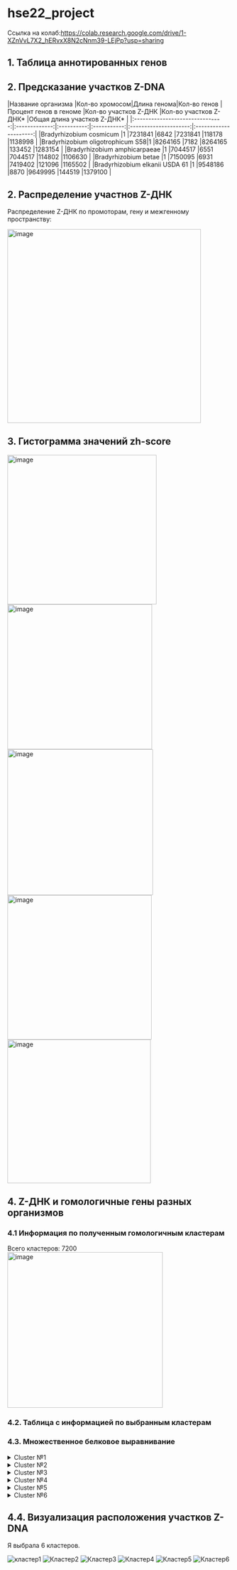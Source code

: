 # hse22_project
Ссылка на колаб:https://colab.research.google.com/drive/1-XZnVvL7X2_hERvxX8N2cNnm39-LEjPp?usp=sharing
## 1. Таблица аннотированных генов
## 2. Предсказание участков Z-DNA
|Название организма               |Кол-во хромосом|Длина генома|Кол-во генов |Процент генов в геноме |Кол-во участков Z-ДНК  |Кол-во участков Z-ДНК*     |Общая длина участков Z-ДНК*  |
|:-------------------------------:|:-------------:|:----------:|:-----------:|:---------------------:|:---------------------:|
|Bradyrhizobium cosmicum          |1              |7231841     |6842         |7231841                |118178                 |1138998                    |
|Bradyrhizobium oligotrophicum S58|1              |8264165     |7182         |8264165                |133452                 |1283154                    |
|Bradyrhizobium amphicarpaeae     |1              |7044517     |6551         |7044517                |114802                 |1106630                    |
|Bradyrhizobium betae             |1              |7150095     |6931         |7419402                |121096                 |1165502                    |
|Bradyrhizobium elkanii USDA 61   |1              |9548186     |8870         |9649995                |144519                 |1379100                    |


## 2. Распределение участнов Z-ДНК
Распределение Z-ДНК по промоторам, гену и межгенному пространству:

<img width="436" alt="image" src="https://user-images.githubusercontent.com/93148620/173431937-84d3ca8a-ce69-4eb6-8b9b-a16dab3672f1.png">

## 3. Гистограмма значений zh-score  

<img width="336" alt="image" src="https://user-images.githubusercontent.com/93148620/173432160-a02e99a6-c7e7-4bb6-87c2-8143ab1cf3a9.png">
<img width="326" alt="image" src="https://user-images.githubusercontent.com/93148620/173432326-3abf6849-21d6-4d7e-9e7c-b8a90a5c727b.png">
<img width="328" alt="image" src="https://user-images.githubusercontent.com/93148620/173432376-cb89971b-2291-48fb-87d8-9d589374df01.png">
<img width="325" alt="image" src="https://user-images.githubusercontent.com/93148620/173432413-74f16a7e-5024-4831-8e16-2426a0e5725e.png">
<img width="323" alt="image" src="https://user-images.githubusercontent.com/93148620/173432478-312a0286-89a4-46a7-953b-842a60a37028.png">

## 4. Z-ДНК и гомологичные гены разных организмов
### 4.1 Информация по полученным гомологичным кластерам
Всего кластеров: 7200 
<img width="350" alt="image" src="https://user-images.githubusercontent.com/93148620/173435543-2cafdde1-db16-495f-bb54-059fd359bfd1.png">

### 4.2. Таблица с информацией по выбранным кластерам

### 4.3. Множественное белковое выравнивание

<details>
  <summary>Cluster №1</summary>
  
  ```
  >WP_151650075.1_Bradyrhizobium_betae
MRSIKQPGLPVTERIQWVEARGRAFSFTLQAGLPLLEAARRGFAAEGFAGGVLNFGSGTLAPFAYVMPALSKTGENAAFY
SDTYRPGGVTRTRLGSMTLGTRDGAPFFHCHGLWLEADGKASGGHMLPDETVVAEAFEVAAFGLDGAIFTAEPDPETSFK
LFGPVAVASTGARATNRAFALRLRPNQDFAGCLEEFCRAHGIAHAKIHGGVGSTIGARFIHGGVTEPFATELAITAGAIE
PGDSGALEAALDVALIDYTGGIAEGRLIRGDNPVLMTMELVLEVLG-----
>WP_094890408.1_Bradyrhizobium_amphicarpaeae
MRSIKQPGAAIAERIQWVEARGRAFGFTLQAGLPLLEAARRGFAAEGFSGGVVNFRHGALGPFAYVMPALSKTGENAAFY
SDTYRPGGVTRTKLGSMTLGTRDGAPFFHCHGLWTEAGGKASGGHMLPDETVVAEPFEVEAFGLDGAMFTAEPDPETNFK
LFGPVAAARTGARATSRAFALRLRPNQDFAGCLEDFCRAHGVARAKIHGGVGSTIGARFTHGGVTEPFATELAVTAGLIA
PGPSGALEAALDVALVDYTGGLAEGRLVRGDNPVLMTMELVLEALD-----
>WP_015685937.1_Bradyrhizobium_cosmicum
MRSIKQPGSPATERIQWVEARGRAFSFTLQAGLPLLEAARRGFAAEGFAGGVLNFGRGTLGPFAYVMPALSKTGENAAFY
SDIYRPGGVTRTRLGSMTLGTRDGAPFFHCHGLWLEADGTASGGHMLPDETVVAEAFEVAAFGVDGAIFTAEPDPETNFK
LFGPVAAASTGARATSRAFALRLRPNQDFAGCLEEFCRARGIAHAKIHGGVGSTIGARFTHGGVTEPFATELAITAGTIA
PGAAGALEAALDVALIDYTGGIAEGRLIRGDNPVLMTMELVLEVLG-----
>WP_015666726.1_Bradyrhizobium_oligotrophicum_S58
MRSIKQPGTPIAERIQWVEARGRAFTFMLEQGLPLLEAARRGFAAQGFAGGVLDIRGGALGPFAYVMPALSKTPDHAAFY
SDTYRPPGITRLSTATMTLGVRDGAPFFHCHALWTEEGGRAGGGHILPEETIVAEPFEVAAFGLDGAIFTAEPDVETGFK
LFGPVVAAKSGATTDRRAFALRLRPNQDFAGCLEAFCRSLDISSARIRGGVGSTIGARFEDGIVVEPFATELTITSGAIA
PGADG-LEAVLDVALVDYTGALAQGRLVRGDNPVLMTMELVLEVVA-----
>WP_172648017.1_Bradyrhizobium_elkanii_USDA_61
MRSIAQPGAPHPERIQWVSARGRAFSFVLEAGIPLLEAVRRGFAAEGFSGGVLSARGGAVGPFAYVMPALSKDGVNAAFY
SDTFRPDGVTRLKLAALTFGERDGAPFFHCHGLWTEADGRFNGGHMLPDETIVAEPFEVNAFGIDGATFLAKADSETNFK
LFGPVASAPRGAKTTSHAFALRLRPNQDFACALEGFCRQHGILRARLHGGVGSTIGAVFTDGHSVVPFATELAVTAGEIA
PDADGRLHAELDIALVDYLGGIAEGRLVRGDNPVLMTMELALEVLAEAEQP

  ```
</details>

<details>
  <summary>Cluster №2</summary>
  
  ```
  >WP_151649691.1_Bradyrhizobium_betae
MPETSASRPASTILLLRDGA-------KEIEVFMMVRHHQIEFNSGALVFPGGSVDAGDQEIVARSDLYSGGEGLSEADR
GFRIAAIRETFEESGILLARAQDSGTPIDARRAGEIADAHRVALNEHKISFLSILADNGLQLALDTLLPYAHWITPEGLP
KRFDTWFFLAAAPPDQLGAHDGRESTDSIWVSPREAVEGGESGRFKLPFPTTRNLIRLAKQGSVDAALDHARGLSIVTVM
PVMTKTE-AGRQLRIPREAGYDGEVFDVGAVG
>WP_094892032.1_Bradyrhizobium_amphicarpaeae
MAETSASRPASTILLLRDGEKADGKGRGEIEVFMMVRHHQIEFNSGALVFPGGSVDAGDNEIVARSDLYSGGEGLSEADR
GFRIAAIRETFEESGILLARAKGTGTPVDARRAGELADAHRIALNEHKISFLKILDDNGLQLALDTLVPYAHWITPEGMP
KRFDTWFFLAAAPPDQLGAHDGRESTDSIWVSPREAVEGGESGRFKLPFPTTRNLIRLAKQASVGAALDHARGMSIVTVM
PVMTKTE-TGRQLRIPREAGYDGEVFEVGALG
>WP_015685457.1_Bradyrhizobium_cosmicum
MPETSASRPASTILLLRDGA-------KDIEVFMMVRHHQIEFNSGALVFPGGSVDAGDQEIVARADLYSGGEGLSEADR
GFRIAAIRETFEESGILLARAKDSGTPIDARRAGEIADAHRVALNEHKISFLSILADNGLQLALDTLVPYAHWITPEGLP
KRFDTWFFLAAAPPDQLGAHDGRESTDSIWVSPREAVEGGESGRFKLPFPTTRNLIRLAKQGSVDAALDHARGLSIVTVM
PVMTKTE-TGRQLRIPREAGYDGEVFEVGAVG
>WP_015666189.1_Bradyrhizobium_oligotrophicum_S58
MADAAAVRPASTVLLLRDSATA-----REIEVFMMVRHHQIEFNSGALVFPGGSVDKGDQEIAGKPELYAGDEGLAAEAL
GFRIAGVRETFEESGILLARPRRSETLIDAAAAREIEAAHRLALCEGKVSFLEVLEAHGLVLALDTLVAYAHWITPEGMP
KRFDTWFFLAAAPPDQLGAHDGRESTDSVWVSPREALAGGEDGRFKLPFPTTRNLIRLGKQPAVADALAGARGMDIVTVM
PVMTKTADGGRQLRIPREAGYDGEVFEFGAAG
>WP_018272086.1_Bradyrhizobium_elkanii_USDA_61
MNEIVAPRLASTVLLLRDGTSS-----REIEVFMMVRHHQIEFNSGALVFPGGSVDKNDKEIAADPALYSGGEGLDGDAL
GFRIAAIRETFEESGILLARPQGSKHLVDAKRANEIATAHRAALNEGKIGFLKVLTDNGMVLALDELVPYAHWITPEGMP
KRFDTWFFLAAAPPEQLGAHDGKESTDSIWVSTREALEGGETGRFKLPFPTTRNLIRLGKQPNVGAALADSKGKPIVAVM
PVMTKTA-TGRQLRIPKEAGYDGEVFDVGALG
  ```
</details>

<details>
  <summary>Cluster №3</summary>
  
  ```
  >WP_094890443.1_Bradyrhizobium_amphicarpaeae
MRTSRRAIVAFVLGASAL--AAPALAFDGAPVNPKDATIPVVTALPNATGGVRGK-V--APAAV---PQETSLSALQYAA
EGGHPIAQWKLGRMYANGDGVAQDDLRAFEYFSRIANAHAEDSPSAPQAQIVANAFVALGRYYLSGIPNSKIKSDPDRAR
EMFSYAASYFGNADAQYDLARLYLKTPDASREDFRYGARWLGLAAQKGQHQAQALLGQMLFNGDRLPRQAARGLMWLTLA
RDSAGTEETWIKENYNRAFAKASDDDRAMCLQMLEQWVQGRRE
>WP_015666663.1_Bradyrhizobium_oligotrophicum_S58
MRTSDRIIFALMLGVAPLTWAAPSFAFDGAPVNQ-EPAIPVAGAQSG-AGALRKA-V---PATTSSTSPTQSLTALQYAA
EEGHPVAQWKLGRMYAAGDGVVRDDIRAFDYFSRIANAHAEDSPSAPQAQIVANAFVALGRYYLSGIPNSKVKADPDRAR
EMFSYAASYFGNADAQYDLARIYLKTADASRDDFRYGARWLGLAAQKGQHQAQALLGQMLFNGDRLPRQAARGLMWLTLA
RDSAGPDEAWIKESYNRAFAKASDDDRASALQMLESWVQGKRE
>WP_026192730.1_Bradyrhizobium_elkanii_USDA_61
MRTFRRTILAFALGAIPV--AGPGFGFDGAPVNPQDTVLPVVSPQPGTAGALKRAATPVAPAAT---SPTSSFSTLQYQA
EGGHPVAQWKLGKMYAEGDGVIQDDMRAFEYFSRIANAHAEDSPSAPQASIVANAFVALGRYYLSGIPNSKVKADTERAR
EMFSYAASYFGNADAQYDLARLYLKTPDASRDDFRYGARWLGLAAQKGQHQAQALLGQMLFNGDRLPPQRARGLMWLTLA
RDSATPDEAWIKESYNRAIAKASEDDRAMALQMLEHWVQGRRD
>WP_015685895.1_Bradyrhizobium_cosmicum
MRTSRRAIVAFVLGASAL--AAPAFAFDGSPANNKDATIPVVTTLPGTAGTVRSK-V---PAPT----QETSLSALQYAA
EGGHPIAQWKLGRMYANGDGVVQDDVRAFEYFSRIANAHAEDSPSAPQAQIVANAFVALGRYYLSGIPNSKIKPDQDRAR
EMFSYAASYFGNADAQYDLARLYLKTPDASREDFRYGARWLGLAAQKGQHEAQALLGQMLFNGDRLPRQAARGLMWLTLA
RDSAGAEETWIKENYNRAFAKASDDDRAMCLQMLEQWVQGRRD
>WP_151650043.1_Bradyrhizobium_betae
MRTSRRAIVAFVLGASAL--AAPAFAFDGSPANNKDATIPVVTTLPGTAGTVRSK-V---PAAT----QETSLSALQYAA
EGGHPIAQWRLGRMYANGDGVAQDDVRAFEYFSRIANAHAEDSPSAPQAQIVANAFVALGRYYLSGIPNSKIKPDQDRAR
EMFSYAASYFGNADAQYDLARLYLNTPDASREDFRYGARWLGLAAQKGQHEAQALLGQMLFNGDRLPRQAARGLMWLTLA
RDSAGAEETWIKENYNRAFAKASDDDRAMCLQMLEQWVQGRRE
  ```
</details>

<details>
  <summary>Cluster №4</summary>
  
  ```
  >WP_015685883.1_Bradyrhizobium_cosmicum
MADTSFDVIIIGSGPGGYVAAIRAAQLGLKTAIVEKSYLGGICLNWGCIPTKALLRSAEIYHYMQHAKDYGLSADNISFD
PKAVVQRSRGVSKRLNDGVGFLMKKNKVSVIWGAASIDAPGKVTVKKSDAEAPKGALGEGSYQAKHIIVATGARPRVLPG
LEPDKKLIWTYFEAMVPEKMPKSLLVVGSGAIGIEFASFFRTMGSDVTVVEVLPQILPVEDAEIAGLARKRLEKQGIKIM
SSTKVTKLEKKADSVVATIDDGKGKPVTTEFERVISAVGVVGNIENLGLEKLGVKTDRGCIVIDGYGKTNVPGIYAIGDV
AGPPMLAHKAEHEGVVCVEAIKGLHPHPMDKLLIPGCTYCNPQVASVGLTEAKAKEGGREIRVGRFPFVGNGKAIALGED
QGLVKVIFDKKTGQLLGAHMVGAEVTELIQGYVVAMNLETTEEELMHTVFPHPTLSEMMKEAVLDAYGRVLNI
>WP_016842487.1_Bradyrhizobium_elkanii_USDA_61
MADTSFDVIIIGSGPGGYVTAIRAAQLGFKTAIVEKSYLGGICLNWGCIPTKALLRSAEIYHYMQHAKDYGLSADNVSFD
PKAVVQRSRGVSKRLNDGVGFLMKKNKVTVIWGEATIDAPGKITVKKSAVEAPKGASGEGTYQAKHIIVATGARPRVLPG
LEPDKKLVWTYFEAMVPERMPKSLLVVGSGAIGIEFASFFHTMGADVTVVEVLPQILPVEDAEIAGLARKRFEKMGIKIL
TSTKVTKLEKKADSVVATIDDGKGQPQTKEFERVISAVGVVGNIENLGLEKLGVKTDRGCIVIDGLGKTNVPGIYAIGDV
AGPPMLAHKAEHEGVICIEAIKGLHPHPMDKLMIPGCTYCNPQVASVGLTEAMAKEGGREIRVGRFPFVGNGKAIALGED
QGLVKVVFDKKTGQLLGAHMIGAEVTELIQGYVVAMNLETTEEELMHTVFPHPTLSEMMKEAVLDAYGRVLNI
>WP_094890457.1_Bradyrhizobium_amphicarpaeae
MADTSFDVIIIGSGPGGYVAAIRAAQLGLKTAIIEKSYLGGICLNWGCIPTKALLRSAEIYHYMRHAKDYGLSADNISFD
PKAVVQRSRGVSKRLNDGVGFLMKKNKVSVIWGAASIDAPGKITVKKSDVEAPKGALGEGSYQAKHIIVATGARPRVLPG
LEPDKKLIWTYFEAMVPEKMPKSLLVVGSGAIGIEFASFFHTMGSDVTVVEVLPQILPVEDAEIAGLARKRLEKQGIKIM
SSTKVTKLEKKADSVVATIDDGKGKPVTTEFERVISAVGVVGNIENLGLEKLGVKTDRGCIVIDGYGKTNIPGIYAIGDV
AGPPMLAHKAEHEGVICVEAIKGLHPHPMDKLLIPGCTYCNPQVASVGLTEAKAKEGGREIRVGRFPFVGNGKAIALGED
QGLVKVIFDKKTGQLLGAHMVGAEVTELIQGYVVAMNLETTEEELMHTVFPHPTLSEMMKEAVLDAYGRVLNI
>WP_015666659.1_Bradyrhizobium_oligotrophicum_S58
MADTSFDVIIIGSGPGGYVTAIRAAQLGFKTAIIEKSYLGGICLNWGCIPTKALLRSAEIYHYMQHAKDYGLSAEKISYD
PKAVVQRSRGVSKRLNDGVGFLMKKNKVQVIWGKAAIDAPGKITVTKSDVEAPKGTLGEGVYQAKHIIVATGARPRVLPG
LEPDKKLVWTYFEAMVPDKMPKSLLVVGSGAIGIEFASFFRTMGSEVTVVEVLPQILPVEDAEIAGIARKQLEKQGLKIM
TGAKVTKLDKKSDSVVATIDDGKGKTEAVEFERVISAVGVVGNIENLGLEKLGVKTDRGCVVIDGYGKTNVPGIYAIGDV
AGPPMLAHKAEHEGVVCIEAIKGLHPHAMDKNLIPGCTYCHPQVASVGLTEAKAKEQGRDIRVGRFPFVGNGKAIALGED
QGLVKVIFDKKTGQLIGAHMVGAEVTELIQGYVVAMNLETTEEELMHTVFPHPTLSEMMKEAVLDAYGRVLNM
>WP_151650028.1_Bradyrhizobium_betae
MADTSFDVIIIGSGPGGYVAAIRAAQLGLKTAIVEKSYLGGICLNWGCIPTKALLRSAEIYHYMQHAKDYGLSADNISFD
PKAVVQRSRGVSKRLNDGVGFLMKKNKVSVIWGAASIDAPGKVTVKKSDAEAPKGVLGEGSYQAKHIIVATGARPRVLPG
LEPDKKLIWTYFEAMVPEKMPKSLLVVGSGAIGIEFASFFRTMGSDVTVVEVLPQILPVEDAEIAGLARKRLEKQGIKIM
SSTKVTKLEKKADSVVATIDDGKGKPVTTEFERVISAVGVVGNIENLGLEKLGVKTDRGCIVIDGYGKTNIPGIYAIGDV
AGPPMLAHKAEHEGVICVEAIKGLHPHAMDKLLIPGCTYCNPQVASVGLTEAKAKEGGREIRVGRFPFVGNGKAIALGED
QGLVKVIFDKKTGQLLGAHMVGAEVTELIQGYVVAMNLETTEEELMHTIFPHPTLSEMMKEAVLDAYGRVLNI
  ```
</details>

<details>
  <summary>Cluster №5</summary>
  
  ```
  >WP_151643413.1_Bradyrhizobium_betae
MTGLTHRQAEILNIARASGRVMVEELARKFEVSAQTIRKDLNDLCERRSLTRIHGGAIIASGVENLAYEARRFVAADEKK
AIGVAAASLIPNGCSLFINIGTTTEEVASALTSHEDLLVITNNLNVAMLLYRHPRIEVVVAGGTVRRADGAVVGSTATQL
IGQFKVDYAIIGASAIDEEGALLDFDYREVQVAQAIIANARSVMLVADSTKLRRSAPVRIAHISQIQTFVTDQELPERLA
TICHSKGIEVMAAMPKGAGESDEAAAEPPQDPGSVVRLR
>WP_172647090.1_Bradyrhizobium_elkanii_USDA_61
MAGLSHRQTEILNIARAFGRVMVEDLAKRFEVSAQTIRKDLNDLCDQRSLTRIHGGAIIASGVENLAYEARRFVAAEEKK
AIGAAAAARIPNGCSLFINIGTTTEEVASALTSHEDLLVITNNLNVAMLLYRHPRIEVVVAGGTVRRADGAVVGSTATQL
IGQFKVDYAIIGASAIDEEGALLDFDYREVQVAQAIIANARNVMLVSDSTKLRRSAPVRIAHMSQIQTFVTDSPLPAGLA
SICHSRGIEVVVAMDKPQVDLDDNG---PDAAPATLRSA
>WP_015668717.1_Bradyrhizobium_oligotrophicum_S58
MAVLSQRQTDILNIARASGRVMVEDLSRRFEVSAQTIRKDLNDLCEQRALTRIHGGAIIASGVENLAYEARRFVAADEKK
AIGAAAAARIPNGSSLFINIGTTTEEVASALSSHQDLLVITNNLNVAMLLYPHPRIEVIVAGGTVRRSDGGVVGSTATQL
IGQFKVDYAIIGASAIDEEGALLDFDYREVQVAQAIIANARSVMLVADSTKLHRSAPVRIAHLSQIQTFVTDRPLPDGLA
SLCHSRGIEVISAMPAD--DTDEAADATETTSSTVLRRA
>WP_015688041.1_Bradyrhizobium_cosmicum
MTGLTHRQAEILNIARASGRVMVEELARKFEVSAQTIRKDLNDLCERRSLTRIHGGAIIASGVENLAYEARRFVAADEKK
AIGIAAASLIPNGCSLFINIGTTTEEVASALTSHEDLLVITNNLNVAMLLYRHPRIEVVVAGGTVRRADGAVVGSTATQL
IGQFKVDYAIIGASAIDEEGALLDFDYREVQVAQAIIANARSVMLVADSTKLRRSAPVRIAHISQIQTFVTDQELPERLA
TICHGKGIEVMAAMPKGA-DVDDAAE-PPQEAAPVVRLR
>WP_094892725.1_Bradyrhizobium_amphicarpaeae
MTGLTHRQAEILNIARASGRVMVEELARRFEVSAQTIRKDLNDLCERRSLTRIHGGAIIASGVENLAYEARRFVAADEKK
AIGAAAASLIPNGCSLFINIGTTTEEVASALTSHEDLLVITNNLNVAMLLYRHPRIEVVVAGGTVRRADGAVVGSTATQL
IGQFKVDYAIIGASAIDEEGALLDFDYREVQVAQAIIANARSVMLVADSTKLRRSAPVRIAHMTQIQTFVTDQELPERLA
TICHSKGIEVMAAMPKGAGDVDDVQA-EVQEASPVVRLR
  ```
</details>

<details>
  <summary>Cluster №6</summary>
  
  ```
  >WP_094895021.1_Bradyrhizobium_amphicarpaeae
-MRDASFILG---RA-GSRVLAIVLLTAATALGGCAG-GGGAANSYAMAPSTGSGATVAFESIDGPPPQVFDRMVGVLDS
ESKLRSLSVVSREGSAAYRVRSYLSAQVVRGKTVIAWVWDVYDANQQRALRLSGEEPTAAKGGRDPWNAADDLVLRKIAQ
AGFSGLSNMISGTP---DAPGTAPGLRGPAVASV-APIGPTP-EMPASALGYAER
>WP_015669248.1_Bradyrhizobium_oligotrophicum_S58
MMRGAPTPLRLISRAAQHACVAAVLITSAATLGGCASSSGGPANAYAMAPAS-DSATIAFEQIDGPPPQIFDRMVSVLDS
ESKLRSLAIVSREAPAAYRVRTYLSAQVVSGKSVISWVFDVYDRNQQRALRLSGEEPI-GRGGRDPWNAVDDMVLRKIAQ
AGFSGLSGMLNGTAPAGSAPAAAPATRGPAVAAT-EPASPSAGGTSVAALGYTDH
>WP_172648516.1_Bradyrhizobium_elkanii_USDA_61
-MREASNRQFQTGTA-ARAAIAGTWLAIACALGGCAA-GGNVADSYAMATPASSGATVAFESIDGPPPQVFDRMVGVLDS
ESKLRSLSIVSRQGAAAYRVRSYLSAQVVRGRTMISWVWDFYDSNQQRALRLSGEEPA-GKAGRDAWAAADDLVLRKIAQ
AGFSGLSSMLNGGP----ADSPAPDLRGPTVASAPAPAAP---E--TVALGYSAD
>WP_041748545.1_Bradyrhizobium_cosmicum
-MRDASSILR---RA-GSRVLAVMLLAAATALAGCAG-GGGAANSYAMAPSAGSGATVAFESIDGPPPQVFDRMVGVLDS
ESKLRSLSVVSREGTAAYRVRSYLSAQVVRGKTVIAWVWDVYDANQQRALRVSGEEPTSAKGGRDPWSAADDLVLRKIAQ
AGFSGLSNMITGTP---DTPSAVPGLRGPAVASV-TPDGP---GLPASALGYAER
>WP_151644160.1_Bradyrhizobium_betae
-MRDASSILR---RA-GSRVLAVMLLAAATALGGCAG-GGSAANSYAMAPSAGSGATVAFESIDGPPPQVFDRMVGVLDS
ESKLRSLSVVSREGTAAYRVRSYLSAQVVRGKTVIAWVWDVYDANQQRALRVSGEEPTSAKGGRDPWSAADDLVLRKIAQ
AGFSGLSNMINGTP---DTPNAVPGLRGPAVASV-TPDGP---EMPAAALGYAER

  ```
</details>


## 4.4. Визуализация расположения участков Z-DNA
Я выбрала 6 кластеров. 

![кластер1](https://user-images.githubusercontent.com/93148620/173436827-2df79850-3be7-4a58-bb7e-0fd65bd8a0c9.png)
![Кластер2](https://user-images.githubusercontent.com/93148620/173436866-fcf5d03d-4233-4015-8110-a8290cd9a232.png)
![Кластер3](https://user-images.githubusercontent.com/93148620/173436915-29d280b4-5268-4347-a530-6918c6753072.png)
![Кластер4](https://user-images.githubusercontent.com/93148620/173436949-9c1599a1-3281-4ae1-ae65-570905a5f244.png)
![Кластер5](https://user-images.githubusercontent.com/93148620/173436993-d7a47422-cb46-4c17-ad7e-2c9e4fd3a6c7.png)
![Кластер6](https://user-images.githubusercontent.com/93148620/173437043-76ac6b65-b480-4197-b7c7-44164293f45b.png)
